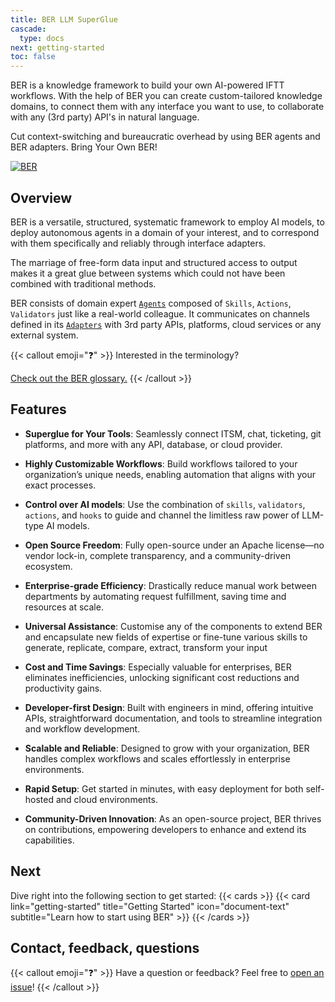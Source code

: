 ```yaml
---
title: BER LLM SuperGlue
cascade:
  type: docs
next: getting-started
toc: false
---
```


BER is a knowledge framework to build your own AI-powered IFTT workflows. With the help of BER you can create custom-tailored knowledge domains, to connect them with any interface you want to use, to collaborate with any (3rd party) API's in natural language.

Cut context-switching and bureaucratic overhead by using BER agents and BER adapters. Bring Your Own BER!

[![BER](/diagrams/ber-005-intro.svg)](/diagrams/ber-005-intro.svg)

## Overview
BER is a versatile, structured, systematic framework to employ AI models, to deploy autonomous agents in a domain of your interest, and to correspond with them specifically and reliably through interface adapters.

The marriage of free-form data input and structured access to output makes it a great glue between systems which could not have been combined with traditional methods.

BER consists of domain expert [`Agents`](/content/concepts/agent) composed of `Skills`, `Actions`, `Validators` just like a real-world colleague. It communicates on channels defined in its [`Adapters`](/content/concepts/adapter) with 3rd party APIs, platforms, cloud services or any external system.

{{< callout emoji="❓" >}}
Interested in the terminology?

[Check out the BER glossary.](/content/references/glossary)
{{< /callout >}}

## Features
- **Superglue for Your Tools**:
Seamlessly connect ITSM, chat, ticketing, git platforms, and more with any API, database, or cloud provider.

- **Highly Customizable Workflows**:
Build workflows tailored to your organization’s unique needs, enabling automation that aligns with your exact processes.

- **Control over AI models**:
Use the combination of `skills`, `validators`, `actions`, and `hooks` to guide and channel the limitless raw power of LLM-type AI models.

- **Open Source Freedom**:
Fully open-source under an Apache license—no vendor lock-in, complete transparency, and a community-driven ecosystem.

- **Enterprise-grade Efficiency**:
Drastically reduce manual work between departments by automating request fulfillment, saving time and resources at scale.

- **Universal Assistance**:
Customise any of the components to extend BER and encapsulate new fields of expertise or fine-tune various skills to generate, replicate, compare, extract, transform your input

- **Cost and Time Savings**:
Especially valuable for enterprises, BER eliminates inefficiencies, unlocking significant cost reductions and productivity gains.

- **Developer-first Design**:
Built with engineers in mind, offering intuitive APIs, straightforward documentation, and tools to streamline integration and workflow development.

- **Scalable and Reliable**:
Designed to grow with your organization, BER handles complex workflows and scales effortlessly in enterprise environments.

- **Rapid Setup**:
Get started in minutes, with easy deployment for both self-hosted and cloud environments.

- **Community-Driven Innovation**:
As an open-source project, BER thrives on contributions, empowering developers to enhance and extend its capabilities.

## Next
Dive right into the following section to get started:
{{< cards >}}
  {{< card link="getting-started" title="Getting Started" icon="document-text" subtitle="Learn how to start using BER" >}}
{{< /cards >}}

## Contact, feedback, questions
{{< callout emoji="❓" >}}
  Have a question or feedback? Feel free to [open an issue](https://github.com/berbyte/ber/issues/new)!
{{< /callout >}}
